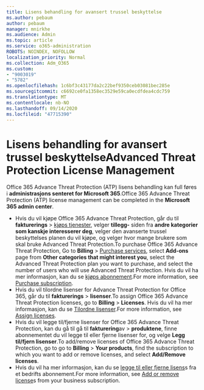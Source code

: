 ```yaml
---
title: Lisens behandling for avansert trussel beskyttelse
ms.author: pebaum
author: pebaum
manager: mnirkhe
ms.audience: Admin
ms.topic: article
ms.service: o365-administration
ROBOTS: NOINDEX, NOFOLLOW
localization_priority: Normal
ms.collection: Adm_O365
ms.custom:
- "9003019"
- "5782"
ms.openlocfilehash: 1c6bf3c43177da2c22bef9350ceb03081bec285e
ms.sourcegitcommit: c6692ce0fa1358ec3529e59ca0ecdfdea4cdc759
ms.translationtype: MT
ms.contentlocale: nb-NO
ms.lasthandoff: 09/14/2020
ms.locfileid: "47715390"
---
```

# <a name="advanced-threat-protection-license-management"></a><span data-ttu-id="c2773-102">Lisens behandling for avansert trussel beskyttelse</span><span class="sxs-lookup"><span data-stu-id="c2773-102">Advanced Threat Protection License Management</span></span>

<span data-ttu-id="c2773-103">Office 365 Advance Threat Protection (ATP) lisens behandling kan full føres i  **administrasjons senteret for Microsoft 365**.</span><span class="sxs-lookup"><span data-stu-id="c2773-103">Office 365 Advance Threat Protection (ATP) license management can be completed in the  **Microsoft 365 admin center**.</span></span>

- <span data-ttu-id="c2773-104">Hvis du vil kjøpe Office 365 Advance Threat Protection, går du til **fakturerings**  >  [kjøps tjenester](https://go.microsoft.com/fwlink/p/?linkid=868433), velger **tillegg-** siden fra **andre kategorier som kanskje interesserer deg**, velger den avanserte trussel beskyttelses planen du vil kjøpe, og velger hvor mange brukere som skal bruke Advanced Threat Protection.</span><span class="sxs-lookup"><span data-stu-id="c2773-104">To purchase Office 365 Advance Threat Protection, Go to  **Billing** > [Purchase services](https://go.microsoft.com/fwlink/p/?linkid=868433), select **Add-ons** page from  **Other categories that might interest you**, select the Advanced Threat Protection plan you want to purchase, and select the number of users who will use Advanced Threat Protection.</span></span> <span data-ttu-id="c2773-105">Hvis du vil ha mer informasjon, kan du se [kjøps abonnement](https://docs.microsoft.com/microsoft-365/commerce/subscriptions/upgrade-to-different-plan).</span><span class="sxs-lookup"><span data-stu-id="c2773-105">For more information, see [Purchase subscription](https://docs.microsoft.com/microsoft-365/commerce/subscriptions/upgrade-to-different-plan).</span></span>
- <span data-ttu-id="c2773-106">Hvis du vil tilordne lisenser for Advance Threat Protection for Office 365, går du til **fakturerings**  >  **lisenser**.</span><span class="sxs-lookup"><span data-stu-id="c2773-106">To assign Office 365 Advance Threat Protection licenses, go to **Billing** > **Licenses**.</span></span> <span data-ttu-id="c2773-107">Hvis du vil ha mer informasjon, kan du se  [Tilordne lisenser](https://docs.microsoft.com/microsoft-365/admin/manage/assign-licenses-to-users).</span><span class="sxs-lookup"><span data-stu-id="c2773-107">For more information, see  [Assign licenses](https://docs.microsoft.com/microsoft-365/admin/manage/assign-licenses-to-users).</span></span>  
- <span data-ttu-id="c2773-108">Hvis du vil legge til/fjerne lisenser for Office 365 Advance Threat Protection, kan du gå til gå til **fakturering**av  >  **produktene**, finne abonnementet du vil legge til eller fjerne lisenser for, og velge **Legg til/fjern lisenser**.</span><span class="sxs-lookup"><span data-stu-id="c2773-108">To add/remove licenses of Office 365 Advance Threat Protection, go to go to **Billing** > **Your products**, find the subscription to which you want to add or remove licenses, and select **Add/Remove licenses**.</span></span>  
- <span data-ttu-id="c2773-109">Hvis du vil ha mer informasjon, kan du se [legge til eller fjerne lisens](https://docs.microsoft.com/microsoft-365/commerce/licenses/buy-licenses?view=o365-worldwide#add-or-remove-licenses-for-your-business-subscription)s fra et bedrifts abonnement.</span><span class="sxs-lookup"><span data-stu-id="c2773-109">For more information, see [Add or remove license](https://docs.microsoft.com/microsoft-365/commerce/licenses/buy-licenses?view=o365-worldwide#add-or-remove-licenses-for-your-business-subscription)s from your business subscription.</span></span>
